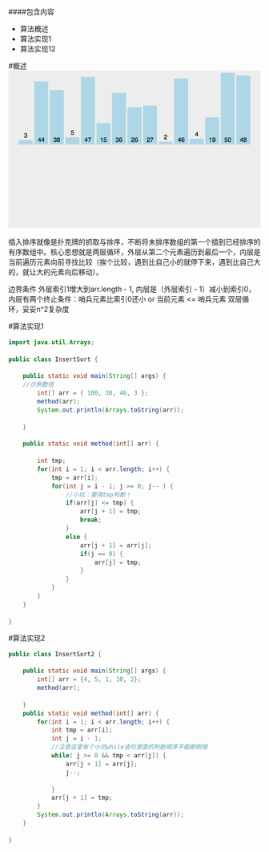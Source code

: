 ####包含内容
<ul background-color: grey>
<li>算法概述</li>
<li>算法实现1</li>
<li>算法实现12</li>
</ul>

#概述
<img src = 'img/sort/insert.gif'/>

插入排序就像是扑克牌的抓取与排序，不断将未排序数组的第一个插到已经排序的有序数组中。核心思想就是两层循环，外层从第二个元素遍历到最后一个，内层是当前遍历元素向前寻找比较（挨个比较，遇到比自己小的就停下来，遇到比自己大的，就让大的元素向后移动）。

边界条件
外层索引1增大到arr.length - 1, 内层是（外层索引 - 1）减小到索引0，内层有两个终止条件：哨兵元素比索引0还小  or 当前元素 <= 哨兵元素
双层循环，妥妥n^2复杂度

#算法实现1
```java
import java.util.Arrays;

public class InsertSort {

	public static void main(String[] args) {
    //示例数组
		int[] arr = { 100, 30, 46, 3 };
		method(arr);
		System.out.println(Arrays.toString(arr));

	}

	public static void method(int[] arr) {

		int tmp;
		for(int i = 1; i < arr.length; i++) {
			tmp = arr[i];
			for(int j = i - 1; j >= 0; j-- ) {
				//小坑：要用tmp判断！
				if(arr[j] <= tmp) {
					arr[j + 1] = tmp;
					break;
				}
				else {
					arr[j + 1] = arr[j];
					if(j == 0) {
						arr[j] = tmp;
					}
				}			
			}
		}
	}

}

```
#算法实现2
```java
public class InsertSort2 {

	public static void main(String[] args) {
		int[] arr = {4, 5, 1, 10, 2};
		method(arr);

	}
	public static void method(int[] arr) {
		for(int i = 1; i < arr.length; i++) {
			int tmp = arr[i];
			int j = i - 1;
			//注意这里有个小坑while语句里面的判断顺序不能颠倒哦
			while( j >= 0 && tmp < arr[j]) {
				arr[j + 1] = arr[j];
				j--;

			}
			arr[j + 1] = tmp;
		}
		System.out.println(Arrays.toString(arr));
	}

}
```

